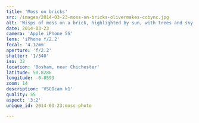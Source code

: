 ```yaml
---
title: 'Moss on bricks'
src: /images/2014-03-23-moss-on-bricks-olivermakes-ccbync.jpg
alt: 'Wisps of moss on a brick, highlighted by sun, with trees and sky far in the background'
date: 2014-03-23
camera: 'Apple iPhone 5S'
lens: 'iPhone f/2.2'
focal: '4.12mm'
aperture: 'f/2.2'
shutter: '1/340'
iso: 32
location: 'Bosham, near Chichester'
latitude: 50.8286
longitude: -0.8593
zoom: 14
description: 'VSCOcam k1'
quality: 55
aspect: '3:2'
unique_id: 2014-03-23:moss-photo

---
```

